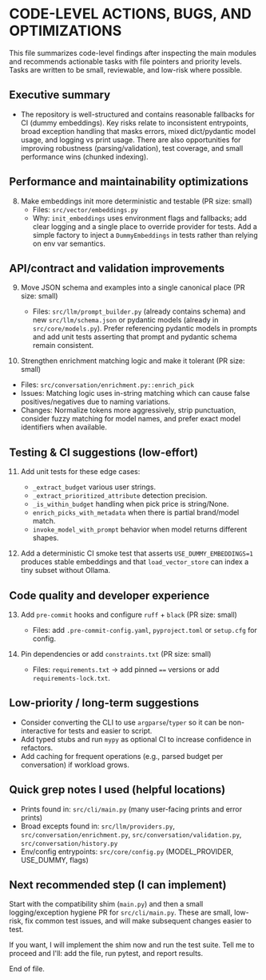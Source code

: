 # CODE-LEVEL ACTIONS, BUGS, AND OPTIMIZATIONS

This file summarizes code-level findings after inspecting the main modules and recommends actionable tasks with file pointers and priority levels. Tasks are written to be small, reviewable, and low-risk where possible.

## Executive summary

- The repository is well-structured and contains reasonable fallbacks for CI (dummy embeddings). Key risks relate to inconsistent entrypoints, broad exception handling that masks errors, mixed dict/pydantic model usage, and logging vs print usage. There are also opportunities for improving robustness (parsing/validation), test coverage, and small performance wins (chunked indexing).

## Performance and maintainability optimizations

8. Make embeddings init more deterministic and testable (PR size: small)
   - Files: `src/vector/embeddings.py`
   - Why: `init_embeddings` uses environment flags and fallbacks; add clear logging and a single place to override provider for tests. Add a simple factory to inject a `DummyEmbeddings` in tests rather than relying on env var semantics.

## API/contract and validation improvements

9. Move JSON schema and examples into a single canonical place (PR size: small)

   - Files: `src/llm/prompt_builder.py` (already contains schema) and new `src/llm/schema.json` or pydantic models (already in `src/core/models.py`). Prefer referencing pydantic models in prompts and add unit tests asserting that prompt and pydantic schema remain consistent.

10. Strengthen enrichment matching logic and make it tolerant (PR size: small)

- Files: `src/conversation/enrichment.py::enrich_pick`
- Issues: Matching logic uses in-string matching which can cause false positives/negatives due to naming variations.
- Changes: Normalize tokens more aggressively, strip punctuation, consider fuzzy matching for model names, and prefer exact model identifiers when available.

## Testing & CI suggestions (low-effort)

11. Add unit tests for these edge cases:

    - `_extract_budget` various user strings.
    - `_extract_prioritized_attribute` detection precision.
    - `_is_within_budget` handling when pick price is string/None.
    - `enrich_picks_with_metadata` when there is partial brand/model match.
    - `invoke_model_with_prompt` behavior when model returns different shapes.

12. Add a deterministic CI smoke test that asserts `USE_DUMMY_EMBEDDINGS=1` produces stable embeddings and that `load_vector_store` can index a tiny subset without Ollama.

## Code quality and developer experience

13. Add `pre-commit` hooks and configure `ruff` + `black` (PR size: small)

    - Files: add `.pre-commit-config.yaml`, `pyproject.toml` or `setup.cfg` for config.

14. Pin dependencies or add `constraints.txt` (PR size: small)
    - Files: `requirements.txt` -> add pinned `==` versions or add `requirements-lock.txt`.

## Low-priority / long-term suggestions

- Consider converting the CLI to use `argparse`/`typer` so it can be non-interactive for tests and easier to script.
- Add typed stubs and run `mypy` as optional CI to increase confidence in refactors.
- Add caching for frequent operations (e.g., parsed budget per conversation) if workload grows.

## Quick grep notes I used (helpful locations)

- Prints found in: `src/cli/main.py` (many user-facing prints and error prints)
- Broad excepts found in: `src/llm/providers.py`, `src/conversation/enrichment.py`, `src/conversation/validation.py`, `src/conversation/history.py`
- Env/config entrypoints: `src/core/config.py` (MODEL_PROVIDER, USE_DUMMY, flags)

## Next recommended step (I can implement)

Start with the compatibility shim (`main.py`) and then a small logging/exception hygiene PR for `src/cli/main.py`. These are small, low-risk, fix common test issues, and will make subsequent changes easier to test.

If you want, I will implement the shim now and run the test suite. Tell me to proceed and I'll: add the file, run pytest, and report results.

End of file.
